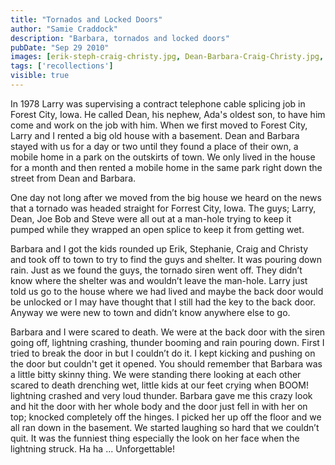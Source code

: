 ```yaml
---
title: "Tornados and Locked Doors"
author: "Samie Craddock"
description: "Barbara, tornados and locked doors"
pubDate: "Sep 29 2010"
images: [erik-steph-craig-christy.jpg, Dean-Barbara-Craig-Christy.jpg, Larry-Samie-Erik-Stephanie.jpg]
tags: ['recollections']
visible: true
---
```

In 1978 Larry was supervising a contract telephone cable splicing job in Forest City, Iowa. He called Dean, his nephew, Ada's oldest son, to have him come and work on the job with him. When we first moved to Forest City, Larry and I rented a big old house with a basement. Dean and Barbara stayed with us for a day or two until they found a place of their own, a mobile home in a park on the outskirts of town. We only lived in the house for a month and then rented a mobile home in the same park right down the street from Dean and Barbara.

One day not long after we moved from the big house we heard on the news that a tornado was headed straight for Forrest City, Iowa. The guys; Larry, Dean, Joe Bob and Steve were all out at a man-hole trying to keep it pumped while they wrapped an open splice to keep it from getting wet.

Barbara and I got the kids rounded up Erik, Stephanie, Craig and Christy and took off to town to try to find the guys and shelter. It was pouring down rain. Just as we found the guys, the tornado siren went off. They didn’t know where the shelter was and wouldn’t leave the man-hole. Larry just told us go to the house where we had lived and maybe the back door would be unlocked or I may have thought that I still had the key to the back door. Anyway we were new to town and didn’t know anywhere else to go.

Barbara and I were scared to death. We were at the back door with the siren going off, lightning crashing, thunder booming and rain pouring down. First I tried to break the door in but I couldn’t do it. I kept kicking and pushing on the door but couldn't get it opened. You should remember that Barbara was a little bitty skinny thing. We were standing there looking at each other scared to death drenching wet, little kids at our feet crying when BOOM! lightning crashed and very loud thunder. Barbara gave me this crazy look and hit the door with her whole body and the door just fell in with her on top; knocked completely off the hinges. I picked her up off the floor and we all ran down in the basement. We started laughing so hard that we couldn’t quit. It was the funniest thing especially the look on her face when the lightning struck. Ha ha ... Unforgettable!

